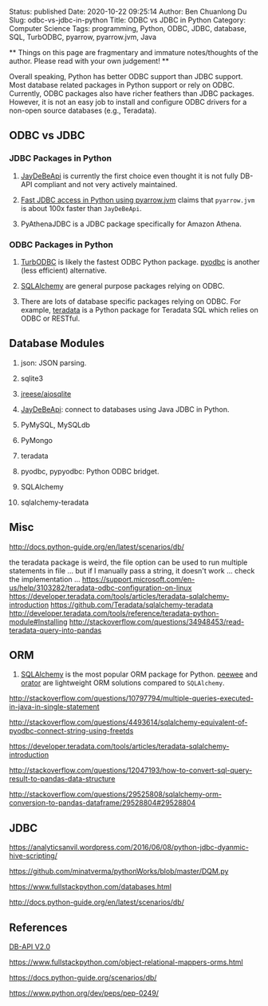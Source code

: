 Status: published
Date: 2020-10-22 09:25:14
Author: Ben Chuanlong Du
Slug: odbc-vs-jdbc-in-python
Title: ODBC vs JDBC in Python
Category: Computer Science
Tags: programming, Python, ODBC, JDBC, database, SQL, TurbODBC, pyarrow, pyarrow.jvm, Java

**
Things on this page are
fragmentary and immature notes/thoughts of the author.
Please read with your own judgement!
**

Overall speaking,
Python has better ODBC support than JDBC support.
Most database related packages in Python support or rely on ODBC.
Currently, 
ODBC packages also have richer feathers than JDBC packages.
However,
it is not an easy job to install and configure ODBC drivers for a non-open source databases (e.g., Teradata).

## ODBC vs JDBC

### JDBC Packages in Python

1. [JayDeBeApi](https://github.com/baztian/jaydebeapi)
    is currently the first choice 
    even thought it is not fully DB-API compliant
    and not very actively maintained.

2. [Fast JDBC access in Python using pyarrow.jvm](https://uwekorn.com/2019/11/17/fast-jdbc-access-in-python-using-pyarrow-jvm.html)
    claims that `pyarrow.jvm` is about 100x faster than `JayDeBeApi`.

4. PyAthenaJDBC is a JDBC package specifically for Amazon Athena.

### ODBC Packages in Python

1. [TurbODBC](https://github.com/blue-yonder/turbodbc)
    is likely the fastest ODBC Python package.
    [pyodbc](https://github.com/mkleehammer/pyodbc)
    is another (less efficient) alternative.

2. [SQLAlchemy](https://github.com/sqlalchemy/sqlalchemy)
    are general purpose packages relying on ODBC.

2. There are lots of database specific packages relying on ODBC.
    For example,
    [teradata](https://github.com/Teradata/PyTd)
    is a Python package for Teradata SQL which relies on ODBC or RESTful.

## Database Modules

1. json: JSON parsing.

2. sqlite3

3. [jreese/aiosqlite](https://github.com/jreese/aiosqlite)

3. [JayDeBeApi](https://github.com/baztian/jaydebeapi): connect to databases using Java JDBC in Python.

4. PyMySQL, MySQLdb

5. PyMongo

6. teradata

7. pyodbc, pypyodbc: Python ODBC bridget.

8. SQLAlchemy

9. sqlalchemy-teradata


## Misc

http://docs.python-guide.org/en/latest/scenarios/db/


the teradata package is weird, the file option can be used to run multiple statements in file ...
but if I manually pass a string, it doesn't work ... check the implementation ...
https://support.microsoft.com/en-us/help/3103282/teradata-odbc-configuration-on-linux
https://developer.teradata.com/tools/articles/teradata-sqlalchemy-introduction
https://github.com/Teradata/sqlalchemy-teradata
http://developer.teradata.com/tools/reference/teradata-python-module#Installing
http://stackoverflow.com/questions/34948453/read-teradata-query-into-pandas


## ORM

1. [SQLAlchemy](https://www.sqlalchemy.org/)
    is the most popular ORM package for Python.
    [peewee](https://github.com/coleifer/peewee)
    and
    [orator](https://github.com/sdispater/orator)
    are lightweight ORM solutions compared to `SQLAlchemy`.


http://stackoverflow.com/questions/10797794/multiple-queries-executed-in-java-in-single-statement

http://stackoverflow.com/questions/4493614/sqlalchemy-equivalent-of-pyodbc-connect-string-using-freetds

https://developer.teradata.com/tools/articles/teradata-sqlalchemy-introduction

http://stackoverflow.com/questions/12047193/how-to-convert-sql-query-result-to-pandas-data-structure

http://stackoverflow.com/questions/29525808/sqlalchemy-orm-conversion-to-pandas-dataframe/29528804#29528804


## JDBC

https://analyticsanvil.wordpress.com/2016/06/08/python-jdbc-dyanmic-hive-scripting/

https://github.com/minatverma/pythonWorks/blob/master/DQM.py

https://www.fullstackpython.com/databases.html

http://docs.python-guide.org/en/latest/scenarios/db/

## References

[DB-API V2.0](https://www.python.org/dev/peps/pep-0249/)

https://www.fullstackpython.com/object-relational-mappers-orms.html

https://docs.python-guide.org/scenarios/db/

https://www.python.org/dev/peps/pep-0249/
